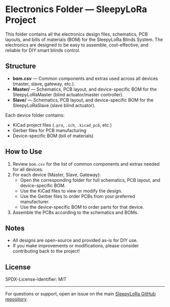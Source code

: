 # Electronics Folder — SleepyLoRa Project

This folder contains all the electronics design files, schematics, PCB layouts, and bills of materials (BOM) for the SleepyLoRa Blinds System. The electronics are designed to be easy to assemble, cost-effective, and reliable for DIY smart blinds control.

## Structure
- **bom.csv** — Common components and extras used across all devices (master, slave, gateway, etc.).
- **Master/** — Schematics, PCB layout, and device-specific BOM for the SleepyLoRaMaster (blind actuator/master controller).
- **Slave/** — Schematics, PCB layout, and device-specific BOM for the SleepyLoRaSlave (slave blind actuator).


Each device folder contains:
- KiCad project files (`.pro`, `.sch`, `.kicad_pcb`, etc.)
- Gerber files for PCB manufacturing
- Device-specific BOM (bill of materials)

## How to Use
1. Review `bom.csv` for the list of common components and extras needed for all devices.
2. For each device (Master, Slave, Gateway):
   - Open the corresponding folder for full schematics, PCB layout, and device-specific BOM.
   - Use the KiCad files to view or modify the design.
   - Use the Gerber files to order PCBs from your preferred manufacturer.
   - Use the device-specific BOM to order parts for that device.
3. Assemble the PCBs according to the schematics and BOMs.

## Notes
- All designs are open-source and provided as-is for DIY use.
- If you make improvements or modifications, please consider contributing back to the project!

## License
SPDX-License-Identifier: MIT

---
For questions or support, open an issue on the main [SleepyLoRa GitHub repository](https://github.com/Hootie81/SleepyLoRa).
